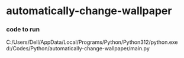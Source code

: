 # automatically-change-wallpaper

### code to run 
C:/Users/Dell/AppData/Local/Programs/Python/Python312/python.exe d:/Codes/Python/automatically-change-wallpaper/main.py